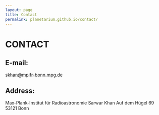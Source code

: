 ```yaml
---
layout: page
title: Contact
permalink: planetarium.github.io/contact/
---
```


# CONTACT

## E-mail: 
skhan@mpifr-bonn.mpg.de

## Address:
Max-Plank-Institut für Radioastronomie
Sarwar Khan
Auf dem Hügel 69
53121 Bonn
